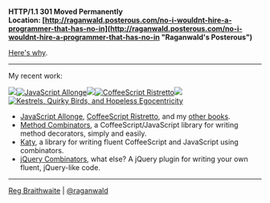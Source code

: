 **HTTP/1.1 301 Moved Permanently**  
**Location: [http://raganwald.posterous.com/no-i-wouldnt-hire-a-programmer-that-has-no-in](http://raganwald.posterous.com/no-i-wouldnt-hire-a-programmer-that-has-no-in "Raganwald's Posterous")**

[Here's why](http://raganwald.posterous.com/whatever-happened-to-raganwald "Whatever Happened to Raganwald?").

---

My recent work:

![](http://i.minus.com/iL337yTdgFj7.png)[![JavaScript Allonge](http://i.minus.com/iTeArnPx8NrbG.jpeg)](http://leanpub.com/javascript-allonge "JavaScript Allongé")![](http://i.minus.com/iL337yTdgFj7.png)[![CoffeeScript Ristretto](http://i.minus.com/iuYNUrU0MAR59.jpeg)](http://leanpub.com/coffeescript-ristretto "CoffeeScript Ristretto")![](http://i.minus.com/iL337yTdgFj7.png)[![Kestrels, Quirky Birds, and Hopeless Egocentricity](http://i.minus.com/ifN7VFpRXkRQW.jpeg)](http//leanpub.com/combinators "Kestrels, Quirky Birds, and Hopeless Egocentricity")

* [JavaScript Allonge](http://leanpub.com/javascript-allonge), [CoffeeScript Ristretto](http://leanpub.com/coffeescript-ristretto), and my [other books](http://leanpub.com/u/raganwald).
* [Method Combinators](https://github.com/raganwald/method-combinators), a CoffeeScript/JavaScript library for writing method decorators, simply and easily.
* [Katy](http://github.com/raganwald/Katy), a library for writing fluent CoffeeScript and JavaScript using combinators.
* [jQuery Combinators](http://githiub.com/raganwald/jquery-combinators), what else? A jQuery plugin for writing your own fluent, jQuery-like code.  

---

[Reg Braithwaite](http://braythwayt.com) | [@raganwald](http://twitter.com/raganwald)